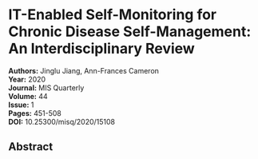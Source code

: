 # IT-Enabled Self-Monitoring for Chronic Disease Self-Management: An Interdisciplinary Review

**Authors:** Jinglu Jiang, Ann-Frances Cameron  
**Year:** 2020  
**Journal:** MIS Quarterly  
**Volume:** 44  
**Issue:** 1  
**Pages:** 451-508  
**DOI:** 10.25300/misq/2020/15108  

## Abstract


